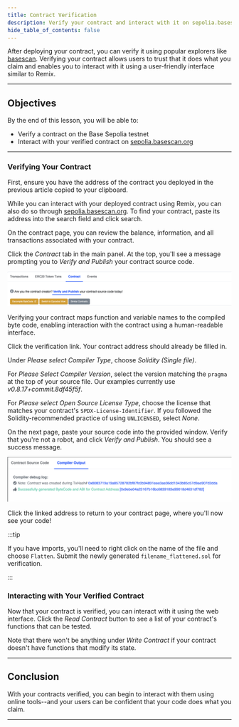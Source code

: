```yaml
---
title: Contract Verification
description: Verify your contract and interact with it on sepolia.basescan.org.
hide_table_of_contents: false
---
```


After deploying your contract, you can verify it using popular explorers like [basescan](https://sepolia.basescan.org). Verifying your contract allows users to trust that it does what you claim and enables you to interact with it using a user-friendly interface similar to Remix.

---

## Objectives

By the end of this lesson, you will be able to:

- Verify a contract on the Base Sepolia testnet
- Interact with your verified contract on [sepolia.basescan.org](https://sepolia.basescan.org)

---

### Verifying Your Contract

First, ensure you have the address of the contract you deployed in the previous article copied to your clipboard.

While you can interact with your deployed contract using Remix, you can also do so through [sepolia.basescan.org](https://sepolia.basescan.org). To find your contract, paste its address into the search field and click search. 

On the contract page, you can review the balance, information, and all transactions associated with your contract.

Click the _Contract_ tab in the main panel. At the top, you'll see a message prompting you to _Verify and Publish_ your contract source code.

![Verify](../../assets/images/deployment-to-testnet/verify-and-publish.png)

Verifying your contract maps function and variable names to the compiled byte code, enabling interaction with the contract using a human-readable interface.

Click the verification link. Your contract address should already be filled in.

Under _Please select Compiler Type_, choose _Solidity (Single file)_.

For _Please Select Compiler Version_, select the version matching the `pragma` at the top of your source file. Our examples currently use _v0.8.17+commit.8df45f5f_.

For _Please select Open Source License Type_, choose the license that matches your contract's `SPDX-License-Identifier`. If you followed the Solidity-recommended practice of using `UNLICENSED`, select _None_.

On the next page, paste your source code into the provided window. Verify that you're not a robot, and click _Verify and Publish_. You should see a success message.

![Success](../../assets/images/deployment-to-testnet/compiler-debug-log.png)

Click the linked address to return to your contract page, where you'll now see your code!

:::tip

If you have imports, you'll need to right click on the name of the file and choose `Flatten`. Submit the newly generated `filename_flattened.sol` for verification.

:::

### Interacting with Your Verified Contract

Now that your contract is verified, you can interact with it using the web interface. Click the _Read Contract_ button to see a list of your contract's functions that can be tested.

Note that there won't be anything under _Write Contract_ if your contract doesn't have functions that modify its state.

---

## Conclusion

With your contracts verified, you can begin to interact with them using online tools--and your users can be confident that your code does what you claim.

---

<!-- Add reference style links here. These do not render on the page. -->
[`sepolia.basescan.org`]: https://sepolia.basescan.org/
[coinbase]: https://www.coinbase.com/wallet
[faucet]: https://docs.base.org/tools/network-faucets
[set up]: https://www.youtube.com/watch?v=CZDgLG6jpgw
[coinbase settings]: https://docs.cloud.coinbase.com/wallet-sdk/docs/developer-settings 
[faucets on the web]: https://coinbase.com/faucets